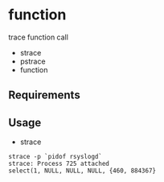 # function

trace function call

- strace
- pstrace
- function 

## Requirements

## Usage

- strace
```
strace -p `pidof rsyslogd`
strace: Process 725 attached
select(1, NULL, NULL, NULL, {460, 884367}
```
